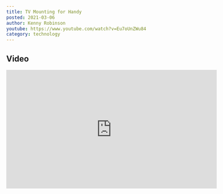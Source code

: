 ```yaml
---
title: TV Mounting for Handy
posted: 2021-03-06
author: Kenny Robinson
youtube: https://www.youtube.com/watch?v=Eu7oUnZWu84
category: technology
---
```


## Video

<iframe width="560" height="315" src="https://www.youtube.com/embed/?v=Eu7oUnZWu84" frameborder="0" allow="autoplay; encrypted-media" allowfullscreen class="youtube"></iframe>

